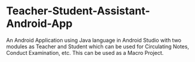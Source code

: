 # Teacher-Student-Assistant-Android-App
An Android Application using Java language in Android Studio with two modules as Teacher and Student which can be used for Circulating Notes, Conduct Examination, etc.
This can be used as a Macro Project.

